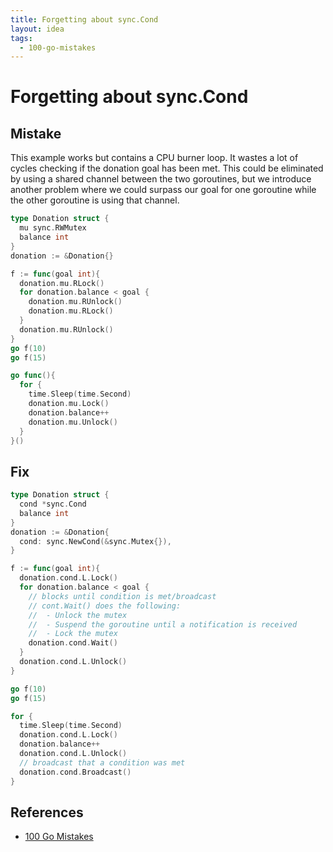 ```yaml
---
title: Forgetting about sync.Cond
layout: idea
tags:
  - 100-go-mistakes
---
```


# Forgetting about sync.Cond


## Mistake

This example works but contains a CPU burner loop. It wastes a lot of cycles
checking if the donation goal has been met. This could be eliminated by using
a shared channel between the two goroutines, but we introduce another problem
where we could surpass our goal for one goroutine while the other goroutine is
using that channel.

```go
type Donation struct {
  mu sync.RWMutex
  balance int
}
donation := &Donation{}

f := func(goal int){
  donation.mu.RLock()
  for donation.balance < goal {
    donation.mu.RUnlock()
    donation.mu.RLock()
  }
  donation.mu.RUnlock()
}
go f(10)
go f(15)

go func(){
  for {
    time.Sleep(time.Second)
    donation.mu.Lock()
    donation.balance++
    donation.mu.Unlock()
  }
}()
```

## Fix

```go
type Donation struct {
  cond *sync.Cond
  balance int
}
donation := &Donation{
  cond: sync.NewCond(&sync.Mutex{}),
}

f := func(goal int){
  donation.cond.L.Lock()
  for donation.balance < goal {
    // blocks until condition is met/broadcast
    // cont.Wait() does the following:
    //  - Unlock the mutex
    //  - Suspend the goroutine until a notification is received
    //  - Lock the mutex
    donation.cond.Wait()
  }
  donation.cond.L.Unlock()
}

go f(10)
go f(15)

for {
  time.Sleep(time.Second)
  donation.cond.L.Lock()
  donation.balance++
  donation.cond.L.Unlock()
  // broadcast that a condition was met
  donation.cond.Broadcast()
}
```

## References

- [100 Go Mistakes](/reference/100-Go-Mistakes-and-How-to-Avoid-Them)
